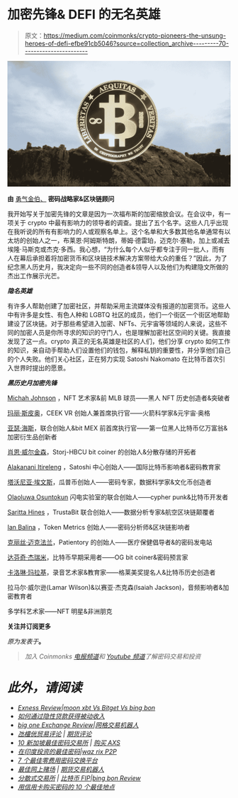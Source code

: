 # 加密先锋& DEFI 的无名英雄

> 原文：<https://medium.com/coinmonks/crypto-pioneers-the-unsung-heroes-of-defi-efbe91cb5046?source=collection_archive---------70----------------------->

![](img/43a21a3fd6553fc772137914191a2c64.png)

**由** [勇气金伯、](https://www.linkedin.com/in/couragekimber/) **密码战略家&区块链顾问**

我开始写关于加密先锋的文章是因为一次福布斯的加密缩放会议。在会议中，有一项关于 crypto 中最有影响力的领导者的调查。提出了五个名字。这些人几乎出现在我听说的所有有影响力的人或观察名单上。这个名单和大多数其他名单通常有以太坊的创始人之一，布莱恩·阿姆斯特朗，蒂姆·德雷珀，迈克尔·塞勒，加上或减去埃隆·马斯克或杰克·多西。我心想，“为什么每个人似乎都专注于同一批人，而有人在幕后承担着将加密货币和区块链技术解决方案带给大众的重任？”因此，为了纪念黑人历史月，我决定向一些不同的创造者&领导人以及他们为构建隐文所做的杰出工作展示光芒。

***隐名英雄***

有许多人帮助创建了加密社区，并帮助采用主流媒体没有报道的加密货币。这些人中有许多是女性、有色人种和 LGBTQ 社区的成员，他们一个街区一个街区地帮助建设了区块链。对于那些希望进入加密、NFTs、元宇宙等领域的人来说，这些不同的加密人员是你所寻求的知识的守门人，也是理解加密社区空间的关键。我直接发现了这一点。crypto 真正的无名英雄是社区的人们，他们分享 crypto 如何工作的知识，亲自动手帮助人们设置他们的钱包，解释私钥的重要性，并分享他们自己的个人失败。他们关心社区，正在努力实现 Satoshi Nakomato 在比特币首次引入世界时提出的愿景。

***黑历史月加密先锋***

[Michah Johnson](https://blog.cryptostars.is/crypto-pioneer-micah-johnson-5809ea9f1b3) ，NFT 艺术家&前 MLB 球员——黑人 NFT 历史创造者&突破者

[玛丽·斯皮奥](https://blog.cryptostars.is/crypto-pioneer-mary-spio-77d41c17f396)，CEEK VR 创始人兼首席执行官——火箭科学家&元宇宙·奥格

[亚瑟·海斯](https://www.linkedin.com/pulse/crypto-pioneer-arthur-hayes-courage-kimber)，联合创始人&bit MEX 前首席执行官——第一位黑人比特币亿万富翁&加密衍生品创新者

[肖恩·威尔金森](https://www.linkedin.com/pulse/crypto-pioneer-shawn-wilkinson-courage-kimber)，Storj-HBCU bit coiner 的创始人&分散存储的开拓者

[Alakanani Itireleng](https://www.linkedin.com/pulse/crypto-pioneer-alakanani-itireleng-courage-kimber) ，Satoshi 中心创始人——国际比特币影响者&密码教育家

[塔沃尼亚·埃文斯](https://www.linkedin.com/pulse/crypto-pioneer-tavonia-courage-kimber)，瓜普币创始人——密码专家，数据科学家&文化币创造者

[Olaoluwa Osuntokun](https://www.linkedin.com/pulse/crypto-pioneer-olaoluwa-osuntokun-courage-kimber) 闪电实验室的联合创始人——cypher punk&比特币开发者

[Saritta Hines](https://www.linkedin.com/pulse/crypto-pioneer-saritta-hines-courage-kimber-1f/) ，TrustaBit 联合创始人——数据分析专家&航空区块链颠覆者

[Ian Balina](https://www.linkedin.com/pulse/crypto-pioneer-ian-balina-courage-kimber/) ，Token Metrics 创始人——密码分析师&区块链影响者

[克丽丝·迈克法兰](https://www.linkedin.com/pulse/crypto-pioneer-chrissa-mcfarlane-courage-kimber/)，Patientory 的创始人——医疗保健倡导者&的密码发电站

[达芬奇·杰瑞米](https://www.linkedin.com/pulse/crypto-pioneer-davinci-jeremie-courage-kimber/)，比特币早期采用者——OG bit coiner&密码预言家

[卡洛琳·玛拉基](https://www.linkedin.com/pulse/crypto-pioneer-carolyn-malachi-courage-kimber/)，录音艺术家&教育家——格莱美奖提名人&比特币历史创造者

拉马尔·威尔逊(Lamar Wilson)&以赛亚·杰克森(Isaiah Jackson)，音频影响者&加密教育者

多学科艺术家——NFT 明星&非洲朋克

**关注并订阅更多**

*原为发表于*[](https://www.linkedin.com/pulse/crypto-pioneers-unsung-heroes-defi-courage-kimber/?trackingId=rkQYWtZzVE5cv9OfWLQ2yQ%3D%3D)**。**

> *加入 Coinmonks [电报频道](https://t.me/coincodecap)和 [Youtube 频道](https://www.youtube.com/c/coinmonks/videos)了解密码交易和投资*

# *此外，请阅读*

*   *[Exness Review](https://coincodecap.com/exness-review)|[moon xbt Vs Bitget Vs bing bon](https://coincodecap.com/bingbon-vs-bitget-vs-moonxbt)*
*   *[如何通过隐性贷款获得被动收入](https://coincodecap.com/passive-income-crypto-lending)*
*   *[big one Exchange Review](/coinmonks/bigone-exchange-review-64705d85a1d4)|[网格交易机器人](https://coincodecap.com/grid-trading)*
*   *[氹欞侊贸易评论](https://coincodecap.com/anny-trade-review) | [期货评论](https://coincodecap.com/coinspot-review)*
*   *[10 新加坡最佳密码交易所](https://coincodecap.com/crypto-exchange-in-singapore) | [购买 AXS](https://coincodecap.com/buy-axs-token)*
*   *[在印度投资的最佳密码](https://coincodecap.com/best-crypto-to-invest-in-india-in-2021)|[waz rix P2P](https://coincodecap.com/wazirx-p2p)*
*   *[7 个最佳零费用密码交换平台](https://coincodecap.com/zero-fee-crypto-exchanges)*
*   *[最佳网上赌场](https://coincodecap.com/best-online-casinos) | [期货交易机器人](/coinmonks/futures-trading-bots-5a282ccee3f5)*
*   *[分散式交易所](https://coincodecap.com/what-are-decentralized-exchanges) | [比特币 FIP](https://coincodecap.com/bitbns-fip)|[bing bon Review](https://coincodecap.com/bingbon-review)*
*   *[用信用卡购买密码的 10 个最佳地点](https://coincodecap.com/buy-crypto-with-credit-card)*